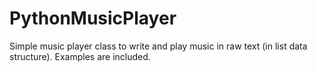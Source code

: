 # PythonMusicPlayer
Simple music player class to write and play music in raw text (in list data structure). Examples are included.
